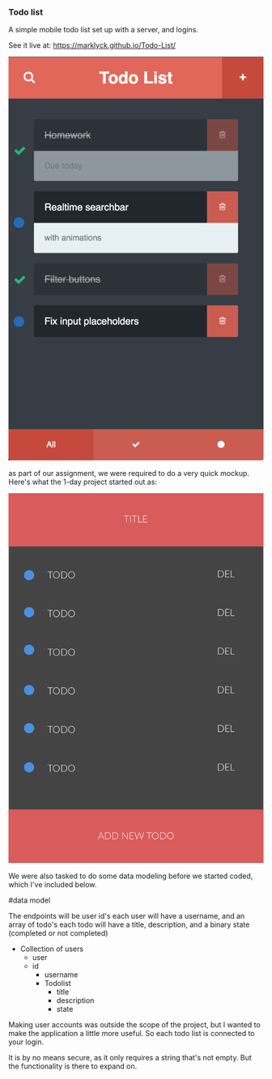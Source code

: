 ### Todo list

A simple mobile todo list set up with a server, and logins.

See it live at: https://marklyck.github.io/Todo-List/

![alt text](https://github.com/MarkLyck/Todo-List/blob/master/dist/assets/images/screenshot.png?raw=true "Screenshot")

as part of our assignment, we were required to do a very quick mockup. Here's what the 1-day project started out as:

![alt text](https://github.com/MarkLyck/Todo-List/blob/master/dist/assets/images/mockup.png?raw=true "Screenshot")

We were also tasked to do some data modeling before we started coded, which I've included below.

#data model

The endpoints will be user id's
each user will have a username, and an array of todo's
each todo will have a title, description, and a binary state (completed or not completed)

- Collection of users
  - user
  - id
    - username
    - Todolist
      - title
      - description
      - state

Making user accounts was outside the scope of the project, but I wanted to make the application a little more useful. So each todo list is connected to your login.

It is by no means secure, as it only requires a string that's not empty. But the functionality is there to expand on.
